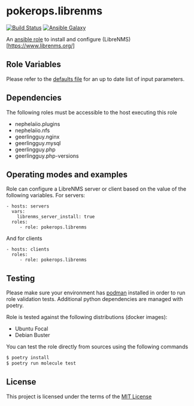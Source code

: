 # pokerops.librenms

[![Build Status](https://github.com/wpnops/ansible-role-librenms/workflows/molecule/badge.svg)](https://github.com/wpnops/ansible-role-librenms/actions)
[![Ansible Galaxy](http://img.shields.io/badge/ansible--galaxy-pokerops.librenms-blue.svg)](https://galaxy.ansible.com/wpninfra/librenms/)

An [ansible role](https://galaxy.ansible.com/pokerops/librenms) to install and configure (LibreNMS)[https://www.librenms.org/]

## Role Variables

Please refer to the [defaults file](/defaults/main.yml) for an up to date list of input parameters.

## Dependencies

The following roles must be accessible to the host executing this role

* nephelaiio.plugins
* nephelaiio.nfs
* geerlingguy.nginx
* geerlingguy.mysql
* geerlingguy.php
* geerlingguy.php-versions

## Operating modes and examples

Role can configure a LibreNMS server or client based on the value of the following variables. For servers:

```
- hosts: servers
  vars:
    librenms_server_install: true
  roles:
     - role: pokerops.librenms
```

And for clients

```
- hosts: clients
  roles:
     - role: pokerops.librenms
```

## Testing

Please make sure your environment has [podman](https://podman.io) installed in order to run role validation tests. Additional python dependencies are managed with poetry.

Role is tested against the following distributions (docker images):

  * Ubuntu Focal
 * Debian Buster

You can test the role directly from sources using the following commands

 ``` sh
 $ poetry install
 $ poetry run molecule test
```

## License

This project is licensed under the terms of the [MIT License](/LICENSE)

